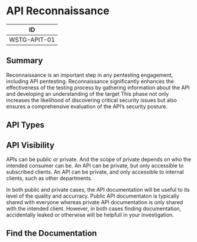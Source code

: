 # API Reconnaissance 

|ID          |
|------------|
|WSTG-APIT-01|

## Summary
Reconnaissance is an important step in any pentesting engagement, including API pentesting. Reconnaissance significantly enhances the effectiveness of the testing process by gathering information about the API and developing an understanding of the target This phase not only increases the likelihood of discovering critical security issues but also ensures a comprehensive evaluation of the API’s security posture.

## API Types

## API Visibility 
APIs can be public or private. And the scope of private depends on who the intended consumer can be. An API can be private, but only accessible to subscribed clients. An API can be private, and only accessible to internal clients, such as other departments. 

In both public and private cases, the API documentation will be useful to its level of the quality and accurracy. Public API documentaton is typically shared with everyone whereas private API documentation is only shared with the intended client. However, in both cases finding documentation, accidentally leaked or otherwise will be helpfull in your investigation.

## Find the Documentation

